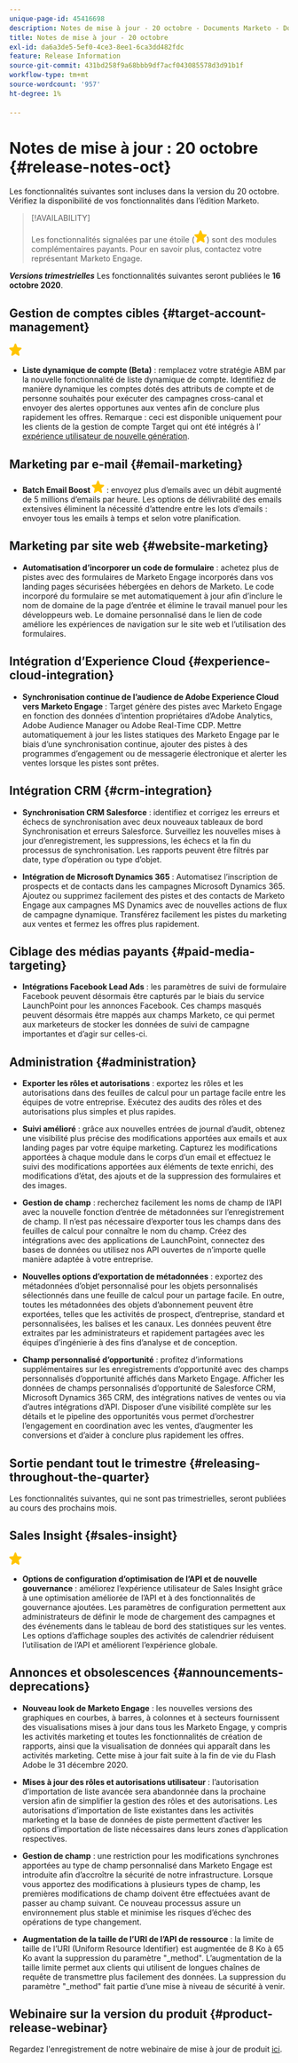 ```yaml
---
unique-page-id: 45416698
description: Notes de mise à jour - 20 octobre - Documents Marketo - Documentation du produit
title: Notes de mise à jour - 20 octobre
exl-id: da6a3de5-5ef0-4ce3-8ee1-6ca3dd482fdc
feature: Release Information
source-git-commit: 431bd258f9a68bbb9df7acf043085578d3d91b1f
workflow-type: tm+mt
source-wordcount: '957'
ht-degree: 1%

---
```


# Notes de mise à jour : 20 octobre {#release-notes-oct}

Les fonctionnalités suivantes sont incluses dans la version du 20 octobre. Vérifiez la disponibilité de vos fonctionnalités dans l’édition Marketo.

>[!AVAILABILITY]
>
>Les fonctionnalités signalées par une étoile (![](assets/yellow-star.png)) sont des modules complémentaires payants. Pour en savoir plus, contactez votre représentant Marketo Engage.

**_Versions trimestrielles_** Les fonctionnalités suivantes seront publiées le **16 octobre 2020**.

## Gestion de comptes cibles {#target-account-management}

![(star)](assets/yellow-star.png)

* **Liste dynamique de compte (Beta)** : remplacez votre stratégie ABM par la nouvelle fonctionnalité de liste dynamique de compte. Identifiez de manière dynamique les comptes dotés des attributs de compte et de personne souhaités pour exécuter des campagnes cross-canal et envoyer des alertes opportunes aux ventes afin de conclure plus rapidement les offres. Remarque : ceci est disponible uniquement pour les clients de la gestion de compte Target qui ont été intégrés à l’ [expérience utilisateur de nouvelle génération](https://nation.marketo.com/t5/Employee-Blogs/The-Next-Generation-Marketo-Engage-Experience/ba-p/304205).

## Marketing par e-mail {#email-marketing}

* **Batch Email Boost ![(star)](assets/yellow-star.png)** : envoyez plus d’emails avec un débit augmenté de 5 millions d’emails par heure. Les options de délivrabilité des emails extensives éliminent la nécessité d’attendre entre les lots d’emails : envoyer tous les emails à temps et selon votre planification.

## Marketing par site web {#website-marketing}

* **Automatisation d’incorporer un code de formulaire** : achetez plus de pistes avec des formulaires de Marketo Engage incorporés dans vos landing pages sécurisées hébergées en dehors de Marketo. Le code incorporé du formulaire se met automatiquement à jour afin d’inclure le nom de domaine de la page d’entrée et élimine le travail manuel pour les développeurs web. Le domaine personnalisé dans le lien de code améliore les expériences de navigation sur le site web et l’utilisation des formulaires.

## Intégration d’Experience Cloud {#experience-cloud-integration}

* **Synchronisation continue de l’audience de Adobe Experience Cloud vers Marketo Engage** : Target génère des pistes avec Marketo Engage en fonction des données d’intention propriétaires d’Adobe Analytics, Adobe Audience Manager ou Adobe Real-Time CDP. Mettre automatiquement à jour les listes statiques des Marketo Engage par le biais d’une synchronisation continue, ajouter des pistes à des programmes d’engagement ou de messagerie électronique et alerter les ventes lorsque les pistes sont prêtes.

## Intégration CRM {#crm-integration}

* **Synchronisation CRM Salesforce** : identifiez et corrigez les erreurs et échecs de synchronisation avec deux nouveaux tableaux de bord Synchronisation et erreurs Salesforce. Surveillez les nouvelles mises à jour d’enregistrement, les suppressions, les échecs et la fin du processus de synchronisation. Les rapports peuvent être filtrés par date, type d’opération ou type d’objet.

* **Intégration de Microsoft Dynamics 365** : Automatisez l’inscription de prospects et de contacts dans les campagnes Microsoft Dynamics 365. Ajoutez ou supprimez facilement des pistes et des contacts de Marketo Engage aux campagnes MS Dynamics avec de nouvelles actions de flux de campagne dynamique. Transférez facilement les pistes du marketing aux ventes et fermez les offres plus rapidement.

## Ciblage des médias payants {#paid-media-targeting}

* **Intégrations Facebook Lead Ads** : les paramètres de suivi de formulaire Facebook peuvent désormais être capturés par le biais du service LaunchPoint pour les annonces Facebook. Ces champs masqués peuvent désormais être mappés aux champs Marketo, ce qui permet aux marketeurs de stocker les données de suivi de campagne importantes et d’agir sur celles-ci.

## Administration {#administration}

* **Exporter les rôles et autorisations** : exportez les rôles et les autorisations dans des feuilles de calcul pour un partage facile entre les équipes de votre entreprise. Exécutez des audits des rôles et des autorisations plus simples et plus rapides.

* **Suivi amélioré** : grâce aux nouvelles entrées de journal d’audit, obtenez une visibilité plus précise des modifications apportées aux emails et aux landing pages par votre équipe marketing. Capturez les modifications apportées à chaque module dans le corps d’un email et effectuez le suivi des modifications apportées aux éléments de texte enrichi, des modifications d’état, des ajouts et de la suppression des formulaires et des images.

* **Gestion de champ** : recherchez facilement les noms de champ de l’API avec la nouvelle fonction d’entrée de métadonnées sur l’enregistrement de champ. Il n’est pas nécessaire d’exporter tous les champs dans des feuilles de calcul pour connaître le nom du champ. Créez des intégrations avec des applications de LaunchPoint, connectez des bases de données ou utilisez nos API ouvertes de n’importe quelle manière adaptée à votre entreprise.

* **Nouvelles options d’exportation de métadonnées** : exportez des métadonnées d’objet personnalisé pour les objets personnalisés sélectionnés dans une feuille de calcul pour un partage facile. En outre, toutes les métadonnées des objets d’abonnement peuvent être exportées, telles que les activités de prospect, d’entreprise, standard et personnalisées, les balises et les canaux. Les données peuvent être extraites par les administrateurs et rapidement partagées avec les équipes d’ingénierie à des fins d’analyse et de conception.

* **Champ personnalisé d’opportunité** : profitez d’informations supplémentaires sur les enregistrements d’opportunité avec des champs personnalisés d’opportunité affichés dans Marketo Engage. Afficher les données de champs personnalisés d’opportunité de Salesforce CRM, Microsoft Dynamics 365 CRM, des intégrations natives de ventes ou via d’autres intégrations d’API. Disposer d’une visibilité complète sur les détails et le pipeline des opportunités vous permet d’orchestrer l’engagement en coordination avec les ventes, d’augmenter les conversions et d’aider à conclure plus rapidement les offres.

## Sortie pendant tout le trimestre {#releasing-throughout-the-quarter}

Les fonctionnalités suivantes, qui ne sont pas trimestrielles, seront publiées au cours des prochains mois.

## Sales Insight {#sales-insight}

![(star)](assets/yellow-star.png)

* **Options de configuration d’optimisation de l’API et de nouvelle gouvernance** : améliorez l’expérience utilisateur de Sales Insight grâce à une optimisation améliorée de l’API et à des fonctionnalités de gouvernance ajoutées. Les paramètres de configuration permettent aux administrateurs de définir le mode de chargement des campagnes et des événements dans le tableau de bord des statistiques sur les ventes. Les options d’affichage souples des activités de calendrier réduisent l’utilisation de l’API et améliorent l’expérience globale.

## Annonces et obsolescences {#announcements-deprecations}

* **Nouveau look de Marketo Engage** : les nouvelles versions des graphiques en courbes, à barres, à colonnes et à secteurs fournissent des visualisations mises à jour dans tous les Marketo Engage, y compris les activités marketing et toutes les fonctionnalités de création de rapports, ainsi que la visualisation de données qui apparaît dans les activités marketing. Cette mise à jour fait suite à la fin de vie du Flash Adobe le 31 décembre 2020.

* **Mises à jour des rôles et autorisations utilisateur** : l’autorisation d’importation de liste avancée sera abandonnée dans la prochaine version afin de simplifier la gestion des rôles et des autorisations. Les autorisations d’importation de liste existantes dans les activités marketing et la base de données de piste permettent d’activer les options d’importation de liste nécessaires dans leurs zones d’application respectives.

* **Gestion de champ** : une restriction pour les modifications synchrones apportées au type de champ personnalisé dans Marketo Engage est introduite afin d’accroître la sécurité de notre infrastructure. Lorsque vous apportez des modifications à plusieurs types de champ, les premières modifications de champ doivent être effectuées avant de passer au champ suivant. Ce nouveau processus assure un environnement plus stable et minimise les risques d’échec des opérations de type changement.

* **Augmentation de la taille de l’URI de l’API de ressource** : la limite de taille de l’URI (Uniform Resource Identifier) est augmentée de 8 Ko à 65 Ko avant la suppression du paramètre &quot;_method&quot;. L’augmentation de la taille limite permet aux clients qui utilisent de longues chaînes de requête de transmettre plus facilement des données. La suppression du paramètre &quot;_method&quot; fait partie d’une mise à niveau de sécurité à venir.

## Webinaire sur la version du produit {#product-release-webinar}

Regardez l&#39;enregistrement de notre webinaire de mise à jour de produit [ici](https://engage.marketo.com/Oct_20_Release_OnDemand.html).
